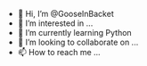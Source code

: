 - 👋 Hi, I’m @GooseInBacket
- 👀 I’m interested in ...
- 🌱 I’m currently learning Python
- 💞️ I’m looking to collaborate on ...
- 📫 How to reach me ...

<!---
GooseInBacket/GooseInBacket is a ✨ special ✨ repository because its `README.md` (this file) appears on your GitHub profile.
You can click the Preview link to take a look at your changes.
--->
